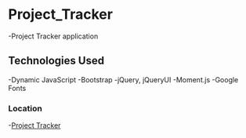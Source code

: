 # Project_Tracker
-Project Tracker application

## Technologies Used
-Dynamic JavaScript
-Bootstrap
-jQuery, jQueryUI
-Moment.js
-Google Fonts

### Location
-[Project Tracker](https://shanewilmes.github.io/Project_Tracker/)
